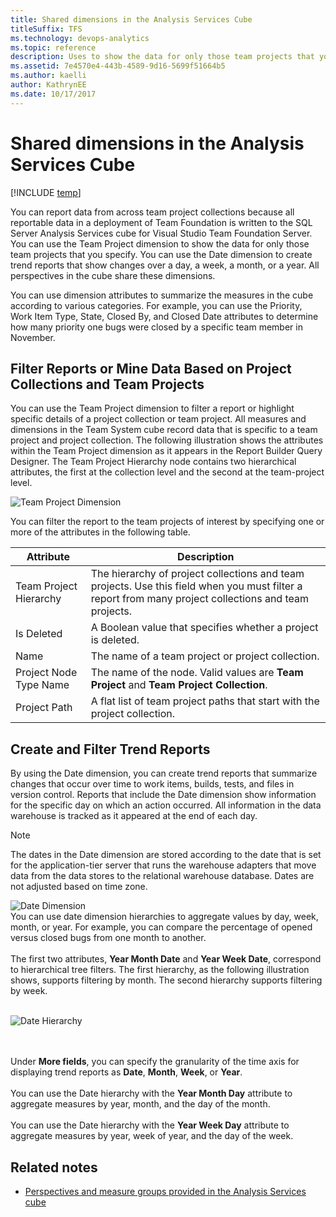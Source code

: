 ```yaml
---
title: Shared dimensions in the Analysis Services Cube
titleSuffix: TFS
ms.technology: devops-analytics
ms.topic: reference
description: Uses to show the data for only those team projects that you specify.
ms.assetid: 7e4570e4-443b-4589-9d16-5699f51664b5
ms.author: kaelli
author: KathrynEE
ms.date: 10/17/2017
---
```


# Shared dimensions in the Analysis Services Cube

[!INCLUDE [temp](../includes/tfs-report-platform-version.md)]

You can report data from across team project collections because all reportable data in a deployment of Team Foundation is written to the SQL Server Analysis Services cube for Visual Studio Team Foundation Server. You can use the Team Project dimension to show the data for only those team projects that you specify. You can use the Date dimension to create trend reports that show changes over a day, a week, a month, or a year. All perspectives in the cube share these dimensions.

You can use dimension attributes to summarize the measures in the cube according to various categories. For example, you can use the Priority, Work Item Type, State, Closed By, and Closed Date attributes to determine how many priority one bugs were closed by a specific team member in November.

## <a name="team_project"></a> Filter Reports or Mine Data Based on Project Collections and Team Projects

You can use the Team Project dimension to filter a report or highlight specific details of a project collection or team project. All measures and dimensions in the Team System cube record data that is specific to a team project and project collection. The following illustration shows the attributes within the Team Project dimension as it appears in the Report Builder Query Designer. The Team Project Hierarchy node contains two hierarchical attributes, the first at the collection level and the second at the team-project level.

![Team Project Dimension](media/alm_rpt_teamproject.png "ALM_RPT_TeamProject")

You can filter the report to the team projects of interest by specifying one or more of the attributes in the following table.

| Attribute              | Description                                                                                                                                           |
| ---------------------- | ----------------------------------------------------------------------------------------------------------------------------------------------------- |
| Team Project Hierarchy | The hierarchy of project collections and team projects. Use this field when you must filter a report from many project collections and team projects. |
| Is Deleted             | A Boolean value that specifies whether a project is deleted.                                                                                          |
| Name                   | The name of a team project or project collection.                                                                                                     |
| Project Node Type Name | The name of the node. Valid values are **Team Project** and **Team Project Collection**.                                                              |
| Project Path           | A flat list of team project paths that start with the project collection.                                                                             |

## <a name="date_dimension"></a> Create and Filter Trend Reports

By using the Date dimension, you can create trend reports that summarize changes that occur over time to work items, builds, tests, and files in version control. Reports that include the Date dimension show information for the specific day on which an action occurred. All information in the data warehouse is tracked as it appeared at the end of each day.

> [!NOTE]
> The dates in the Date dimension are stored according to the date that is set for the application-tier server that runs the warehouse adapters that move data from the data stores to the relational warehouse database. Dates are not adjusted based on time zone.

![Date Dimension](media/alm_rpt_date_dimension.png "ALM_RPT_Date_Dimension")<br />You can use date dimension hierarchies to aggregate values by day, week, month, or year. For example, you can compare the percentage of opened versus closed bugs from one month to another.<br /><br /> The first two attributes, **Year Month Date** and **Year Week Date**, correspond to hierarchical tree filters. The first hierarchy, as the following illustration shows, supports filtering by month. The second hierarchy supports filtering by week.<br /><br />

![Date Hierarchy](media/alm_rpt_datehierarchy.png "ALM_RPT_DateHierarchy")

<br /><br /> Under **More fields**, you can specify the granularity of the time axis for displaying trend reports as **Date**, **Month**, **Week**, or **Year**.<br /><br /> You can use the Date hierarchy with the **Year Month Day** attribute to aggregate measures by year, month, and the day of the month.<br /><br /> You can use the Date hierarchy with the **Year Week Day** attribute to aggregate measures by year, week of year, and the day of the week.

## Related notes

- [Perspectives and measure groups provided in the Analysis Services cube](perspective-measure-groups-cube.md)
